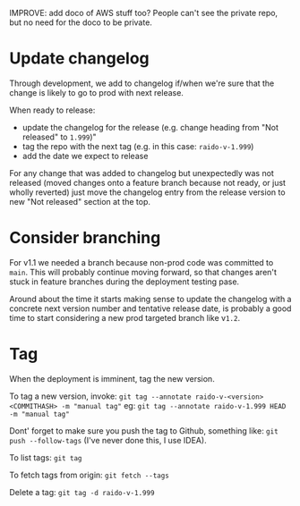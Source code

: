 IMPROVE: add doco of AWS stuff too?  People can't see the private repo, but no
need for the doco to be private.

# Update changelog

Through development, we add to changelog if/when we're sure that the change 
is likely to go to prod with next release.

When ready to release:
* update the changelog for the release (e.g. change heading from "Not 
  released" to `1.999`)"
* tag the repo with the next tag (e.g. in this case: `raido-v-1.999`)
* add the date we expect to release

For any change that was added to changelog but unexpectedly was not released 
(moved changes onto a feature branch because not ready, or just wholly reverted)
just move the changelog entry from the release version to new "Not released" 
section at the top.

# Consider branching

For v1.1 we needed a branch because non-prod code was committed to `main`.
This will probably continue moving forward, so that changes aren't stuck in 
feature branches during the deployment testing pase.

Around about the time it starts making sense to update the changelog with a 
concrete next version number and tentative release date, is probably a good 
time to start considering a new prod targeted branch like v`1.2`.


# Tag 

When the deployment is imminent, tag the new version.

To tag a new version, invoke:
`git tag --annotate raido-v-<version> <COMMITHASH> -m "manual tag"`
eg: `git tag --annotate raido-v-1.999 HEAD -m "manual tag"`

Dont' forget to make sure you push the tag to Github, something like:
`git push --follow-tags`  (I've never done this, I use IDEA).


To list tags: `git tag`

To fetch tags from origin: `git fetch --tags`

Delete a tag: `git tag -d raido-v-1.999`